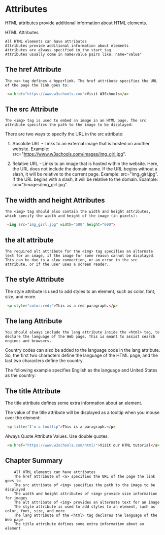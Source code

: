 # Attributes

HTML attributes provide additional information about HTML elements.

HTML Attributes
```
All HTML elements can have attributes
Attributes provide additional information about elements
Attributes are always specified in the start tag
Attributes usually come in name/value pairs like: name="value"
```

## The href Attribute
```
The <a> tag defines a hyperlink. The href attribute specifies the URL of the page the link goes to:
```
```html
 <a href="https://www.w3schools.com">Visit W3Schools</a> 
```

## The src Attribute
```
The <img> tag is used to embed an image in an HTML page. The src attribute specifies the path to the image to be displayed:
```

There are two ways to specify the URL in the src attribute:

1. Absolute URL - Links to an external image that is hosted on another website. Example: src="https://www.w3schools.com/images/img_girl.jpg".

2. Relative URL - Links to an image that is hosted within the website. Here, the URL does not include the domain name. If the URL begins without a slash, it will be relative to the current page. Example: src="img_girl.jpg". If the URL begins with a slash, it will be relative to the domain. Example: src="/images/img_girl.jpg".

## The width and height Attributes
```
The <img> tag should also contain the width and height attributes, which specify the width and height of the image (in pixels):
```
```html
 <img src="img_girl.jpg" width="500" height="600"> 
```

## the alt attribute
```
The required alt attribute for the <img> tag specifies an alternate text for an image, if the image for some reason cannot be displayed. This can be due to a slow connection, or an error in the src attribute, or if the user uses a screen reader.
```

## The style Attribute
The style attribute is used to add styles to an element, such as color, font, size, and more.
```html
 <p style="color:red;">This is a red paragraph.</p> 
```

## The lang Attribute
```
You should always include the lang attribute inside the <html> tag, to declare the language of the Web page. This is meant to assist search engines and browsers.
```

Country codes can also be added to the language code in the lang attribute. So, the first two characters define the language of the HTML page, and the last two characters define the country.

The following example specifies English as the language and United States as the country:

## The title Attribute
The title attribute defines some extra information about an element.

The value of the title attribute will be displayed as a tooltip when you mouse over the element:
```html
 <p title="I'm a tooltip">This is a paragraph.</p> 
```

Always Quote Attribute Values. Use double quotes.
```html
 <a href="https://www.w3schools.com/html/">Visit our HTML tutorial</a> 
```

## Chapter Summary
```
    All HTML elements can have attributes
    The href attribute of <a> specifies the URL of the page the link goes to
    The src attribute of <img> specifies the path to the image to be displayed
    The width and height attributes of <img> provide size information for images
    The alt attribute of <img> provides an alternate text for an image
    The style attribute is used to add styles to an element, such as color, font, size, and more
    The lang attribute of the <html> tag declares the language of the Web page
    The title attribute defines some extra information about an element
```